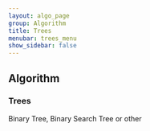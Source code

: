 ```yaml
---
layout: algo_page
group: Algorithm
title: Trees
menubar: trees_menu
show_sidebar: false
---
```


## Algorithm
### Trees

Binary Tree, Binary Search Tree or other
